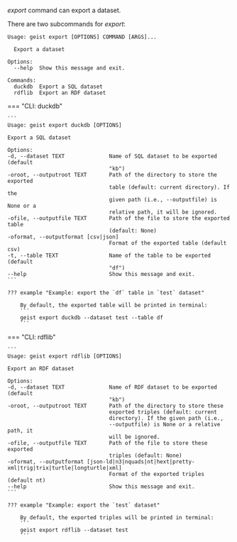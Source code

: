 *export* command can export a dataset.

There are two subcommands for *export*:
```
Usage: geist export [OPTIONS] COMMAND [ARGS]...

  Export a dataset

Options:
  --help  Show this message and exit.

Commands:
  duckdb  Export a SQL dataset
  rdflib  Export an RDF dataset
```

=== "CLI: duckdb"

    ```
    Usage: geist export duckdb [OPTIONS]

    Export a SQL dataset

    Options:
    -d, --dataset TEXT              Name of SQL dataset to be exported (default
                                    "kb")
    -oroot, --outputroot TEXT       Path of the directory to store the exported
                                    table (default: current directory). If the
                                    given path (i.e., --outputfile) is None or a
                                    relative path, it will be ignored.
    -ofile, --outputfile TEXT       Path of the file to store the exported table
                                    (default: None)
    -oformat, --outputformat [csv|json]
                                    Format of the exported table (default csv)
    -t, --table TEXT                Name of the table to be exported (default
                                    "df")
    --help                          Show this message and exit.
    ```

    ??? example "Example: export the `df` table in `test` dataset"

        By default, the exported table will be printed in terminal:
        ```
        geist export duckdb --dataset test --table df
        ```


=== "CLI: rdflib"

    ```
    Usage: geist export rdflib [OPTIONS]

    Export an RDF dataset

    Options:
    -d, --dataset TEXT              Name of RDF dataset to be exported (default
                                    "kb")
    -oroot, --outputroot TEXT       Path of the directory to store these
                                    exported triples (default: current
                                    directory). If the given path (i.e.,
                                    --outputfile) is None or a relative path, it
                                    will be ignored.
    -ofile, --outputfile TEXT       Path of the file to store these exported
                                    triples (default: None)
    -oformat, --outputformat [json-ld|n3|nquads|nt|hext|pretty-xml|trig|trix|turtle|longturtle|xml]
                                    Format of the exported triples (default nt)
    --help                          Show this message and exit.
    ```

    ??? example "Example: export the `test` dataset"

        By default, the exported triples will be printed in terminal:
        ```
        geist export rdflib --dataset test
        ```
